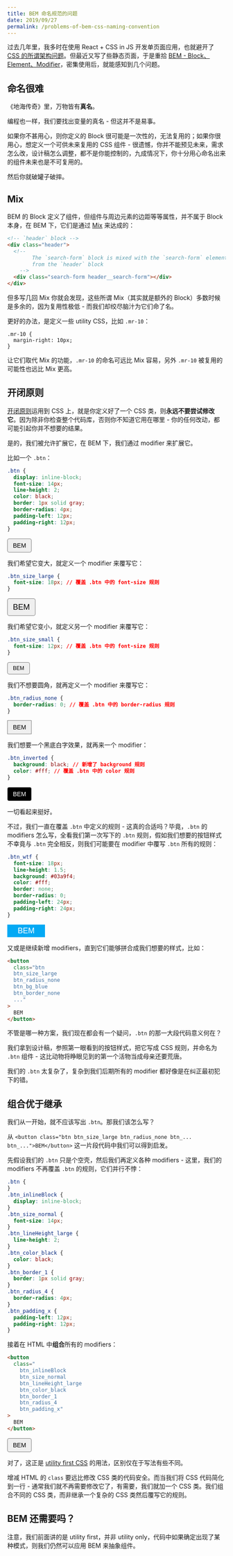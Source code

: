 ```yaml
---
title: BEM 命名规范的问题
date: 2019/09/27
permalink: /problems-of-bem-css-naming-convention
---
```


过去几年里，我多时在使用 React + CSS in JS 开发单页面应用，也就避开了 [CSS 的所谓架构问题](https://blog.zfanw.com/css-architecture/)。但最近又写了些静态页面，于是重拾 [BEM - Block、Element、Modifier](https://en.bem.info/)，密集使用后，就能感知到几个问题。

## 命名很难

《地海传奇》里，万物皆有**真名**。

编程也一样，我们要找出变量的真名 - 但这并不是易事。

如果你不甚用心，则你定义的 Block 很可能是一次性的，无法复用的；如果你很用心，想定义一个可供未来复用的 CSS 组件 - 很遗憾，你并不能预见未来，需求怎么改，设计稿怎么调整，都不是你能控制的，九成情况下，你十分用心命名出来的组件未来也是不可复用的。

然后你就破罐子破摔。

## Mix

BEM 的 Block 定义了组件，但组件与周边元素的边距等等属性，并不属于 Block 本身，在 BEM 下，它们是通过 [Mix](https://en.bem.info/methodology/quick-start/#mix) 来达成的：

```html
<!-- `header` block -->
<div class="header">
  <!--
        The `search-form` block is mixed with the `search-form` element
        from the `header` block
    -->
  <div class="search-form header__search-form"></div>
</div>
```

但多写几回 Mix 你就会发现，这些所谓 Mix（其实就是额外的 Block）多数时候是多余的，因为复用性极低 - 而我们却绞尽脑汁为它们命了名。

更好的办法，是定义一些 utility CSS，比如 `.mr-10`：

```
.mr-10 {
  margin-right: 10px;
}
```

让它们取代 Mix 的功能，`.mr-10` 的命名可远比 Mix 容易，另外 `.mr-10` 被复用的可能性也远比 Mix 更高。

## 开闭原则

[开闭原则](https://zh.wikipedia.org/zh-sg/%E5%BC%80%E9%97%AD%E5%8E%9F%E5%88%99)运用到 CSS 上，就是你定义好了一个 CSS 类，则**永远不要尝试修改它**。因为除非你检查整个代码库，否则你不知道它用在哪里 - 你的任何改动，都可能引起你并不想要的结果。

是的，我们被允许扩展它，在 BEM 下，我们通过 modifier 来扩展它。

比如一个 `.btn`：

```css
.btn {
  display: inline-block;
  font-size: 14px;
  line-height: 2;
  color: black;
  border: 1px solid gray;
  border-radius: 4px;
  padding-left: 12px;
  padding-right: 12px;
}
```

<style>
.btn {
  display: inline-block;
  font-size: 14px;
  line-height: 2;
  color: black;
  border: 1px solid gray;
  border-radius: 4px;
  padding-left: 12px;
  padding-right: 12px;
}
</style>

<div>
  <button class="btn">BEM</button>
</div>

我们希望它变大，就定义一个 modifier 来覆写它：

```css
.btn_size_large {
  font-size: 18px; // 覆盖 .btn 中的 font-size 规则
}
```

<style>
.btn_size_large {
  font-size: 18px;
}
</style>
<div>
  <button class="btn btn_size_large">BEM</button>
</div>

我们希望它变小，就定义另一个 modifier 来覆写它：

```css
.btn_size_small {
  font-size: 12px; // 覆盖 .btn 中的 font-size 规则
}
```

<style>
.btn_size_small {
  font-size: 12px;
}
</style>
<div>
  <button class="btn btn_size_small">BEM</button>
</div>

我们不想要圆角，就再定义一个 modifier 来覆写它：

```css
.btn_radius_none {
  border-radius: 0; // 覆盖 .btn 中的 border-radius 规则
}
```

<style>
.btn_radius_none {
  border-radius: 0;  // 覆盖 .btn 中的 border-raidus 规则
}
</style>
<div>
  <button class="btn btn_radius_none">BEM</button>
</div>

我们想要一个黑底白字效果，就再来一个 modifier：

```css
.btn_inverted {
  background: black; // 新增了 background 规则
  color: #fff; // 覆盖 .btn 中的 color 规则
}
```

<style>
.btn_inverted {
  background: black;
  color: #fff;
}
</style>
<div>
  <button class="btn btn_inverted">BEM</button>
</div>

一切看起来挺好。

不过，我们一直在覆盖 `.btn` 中定义的规则 - 这真的合适吗？毕竟，`.btn` 的 modifiers 怎么写，全看我们第一次写下的 `.btn` 规则，假如我们想要的按钮样式不幸竟与 `.btn` 完全相反，则我们可能要在 modifier 中覆写 `.btn` 所有的规则：

```css
.btn_wtf {
  font-size: 18px;
  line-height: 1.5;
  background: #03a9f4;
  color: #fff;
  border: none;
  border-radius: 0;
  padding-left: 24px;
  padding-right: 24px;
}
```

<div>
  <style>
  .btn_wtf {
    font-size: 18px;
    line-height: 1.5;
    background: #03a9f4;
    color: #fff;
    border: none;
    border-radius: 0;
    padding-left: 24px;
    padding-right: 24px;
  }
  </style>
  <button class="btn btn_wtf">BEM</button>
</div>

又或是继续新增 modifiers，直到它们能够拼合成我们想要的样式，比如：

```html
<button
  class="btn
  btn_size_large
  btn_radius_none
  btn_bg_blue
  btn_border_none
  ..."
>
  BEM
</button>
```

不管是哪一种方案，我们现在都会有一个疑问，`.btn` 的那一大段代码意义何在？

我们拿到设计稿，参照第一眼看到的按钮样式，把它写成 CSS 规则，并命名为 `.btn` 组件 - 这比动物将睁眼见到的第一个活物当成母亲还要荒唐。

我们的 `.btn` 太复杂了，复杂到我们后期所有的 modifier 都好像是在纠正最初犯下的错。

## 组合优于继承

我们从一开始，就不应该写出 `.btn`。那我们该怎么写？

从 `<button class="btn btn_size_large btn_radius_none btn_... btn_...">BEM</button>` 这一片段代码中我们可以得到启发。

先假设我们的 `.btn` 只是个空壳，然后我们再定义各种 modifiers - 这里，我们的 modifiers 不再覆盖 `.btn` 的规则，它们并行不悖：

```css
.btn {
}
.btn_inlineBlock {
  display: inline-block;
}
.btn_size_normal {
  font-size: 14px;
}
.btn_lineHeight_large {
  line-height: 2;
}
.btn_color_black {
  color: black;
}
.btn_border_1 {
  border: 1px solid gray;
}
.btn_radius_4 {
  border-radius: 4px;
}
.btn_padding_x {
  padding-left: 12px;
  padding-right: 12px;
}
```

接着在 HTML 中**组合**所有的 modifiers：

```html
<button
  class="
    btn_inlineBlock
    btn_size_normal
    btn_lineHeight_large
    btn_color_black
    btn_border_1
    btn_radius_4
    btn_padding_x"
>
  BEM
</button>
```

<div>
  <style>
  .btn_inlineBlock {
    display: inline-block;
  }
  .btn_size_normal {
    font-size: 14px;
  }
  .btn_lineHeight_large {
    line-height: 2;
  }
  .btn_color_black {
    color: black;
  }
  .btn_border_1 {
    border: 1px solid gray;
  }
  .btn_radius_4 {
    border-radius: 4px;
  }
  .btn_padding_x {
    padding-left: 12px;
    padding-right: 12px;
  }
  </style>
  <button class="btn_inlineBlock btn_size_normal btn_lineHeight_large btn_color_black btn_border_1 btn_radius_4 btn_padding_x">BEM</button>
</div>

对了，这正是 [utility first CSS](https://tailwindcss.com/) 的用法，区别仅在于写法有些不同。

增减 HTML 的 `class` 要远比修改 CSS 类的代码安全。而当我们将 CSS 代码简化到一行 - 通常我们就不再需要修改它了，有需要，我们就加一个 CSS 类。我们组合不同的 CSS 类，而非继承一个复杂的 CSS 类然后覆写它的规则。

## BEM 还需要吗？

注意，我们前面讲的是 utility first，并非 utility only，代码中如果确定出现了某种模式，则我们仍然可以应用 BEM 来抽象组件。